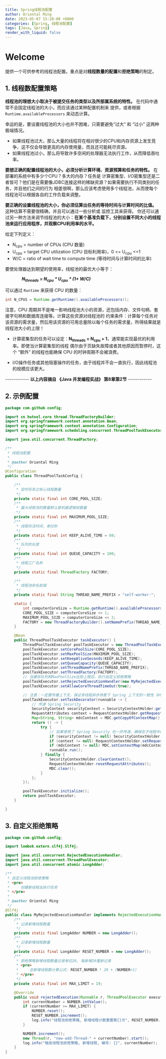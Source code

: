 ```yaml
---
title: Spring线程池配置
author: Oriental Ming
date: 2023-05-07 15:20:00 +0800
categories: [Spring, 线程池配置]
tags: [Java, Spring]
render_with_liquid: false
---
```


# Welcome

提供一个可供参考的线程池配置。重点是对**线程数量的配置**和**拒绝策略**的制定。

## 1. 线程数配置策略

**线程池的理想大小取决于被提交任务的类型以及所部属系统的特性。** 在代码中通常不会固定线程池的大小，而应该通过某种配置机制来
提供，或者根据 `Runtime.availableProcessors` 来动态计算。

幸运的是，要设置线程池的大小也并不困难，只需要避免“过大” 和 “过小” 这两种极端情况。

+ 如果线程池过大，那么大量的线程将在相对很少的CPU和内存资源上发生竞争，这不仅会导致更高的内存使用量，而且还可能耗尽资源。
+ 如果线程池过小，那么将导致许多空闲的处理器无法执行工作，从而降低吞吐率。

**要想正确的配置线程池的大小，必须分析计算环境、资源预算和任务的特性。** 在部署的系统中有多少个CPU？多大的内存？任务是
计算密集型、I/O密集型还是二者皆可？他们是在需要像JDBC连接这样的稀缺资源？如果需要执行不同类别的任务，并且他们之间的行为
相差很啊，那么应该考虑使用多个线程池，从而使每个线程池可以根据各自的工作负载来调整。

**要正确的设置线程池的大小，你必须估算出任务的等待时间与计算时间的比值。** 这种估算不需要很精确，并且可以通过一些分析或
监控工具来获得。
你还可以通过另一种方法来调节线程池的大小：**在某个基准负载下，分别设置不同大小的线程池来运行应用程序，并观察CPU利用率的水平。**

给定下列定义：

+ N<sub>cpu</sub> = number of CPUs (CPU 数量)
+ U<sub>cpu</sub> = target CPU utilization (CPU 目标利用率)，0 <= U<sub>cpu</sub> <=1
+ W/C = ratio of wait time to compute time (等待时间与计算时间的比率)

要使处理器达到期望的使用率，线程池的最优大小等于：

&emsp; &emsp; &emsp;  ***N<sub>threads</sub> = N<sub>cpu</sub> \* U<sub>cpu</sub> \* (1+ W/C)***

可以通过 `Runtime` 来获得 CPU 的数量：

```java
int N_CPUS = Runtime.getRuntime().availableProcessors();
```

注意，CPU 周期并不是唯一影响线程池大小的资源，还包括内存、文件句柄、套接字句柄和数据库连接等。计算这些资源对线程池的
约束条件：计算每个任务对该资源的需求量，然后用该资源的可用总量除以每个任务的需求量，所得结果就是线程池大小的上限！

+ 计算密集型的任务可以设定：**N<sub>threads</sub> = N<sub>cpu</sub> + 1**，通常能实现最优的利用率。即使当计算密集型的线程
  偶尔由于页缺失故障或者其他原因而暂停时，这个 “额外” 的线程也能确保 CPU 的时钟周期不会被浪费。

+ I/O操作任务或其他阻塞操作的任务，由于线程并不会一直执行，因此线程池的规模应该更大。

------------ **以上内容摘自 《Java 并发编程实战》 第8章第2节**  ------------

## 2. 示例配置

```java
package com.github.config;

import cn.hutool.core.thread.ThreadFactoryBuilder;
import org.springframework.context.annotation.Bean;
import org.springframework.context.annotation.Configuration;
import org.springframework.scheduling.concurrent.ThreadPoolTaskExecutor;

import java.util.concurrent.ThreadFactory;

/**
 * 线程池配置
 *
 * @author Oriental Ming
 */
@Configuration
public class ThreadPoolTaskConfig {

    /**
     * 定时任务之核心线程数量
     */
    private static final int CORE_POOL_SIZE;
    /**
     * 最大线程池的数量默认是机器逻辑核数量
     */
    private static final int MAXIMUM_POOL_SIZE;
    /**
     * 线程存活时间，单位秒
     */
    private static final int KEEP_ALIVE_TIME = 60;
    /**
     * 队列的长度
     */
    private static final int QUEUE_CAPACITY = 100;
    /**
     * 线程工厂名称
     */
    private static final ThreadFactory FACTORY;

    /**
     * 线程池命名前缀
     */
    private static final String THREAD_NAME_PREFIX = "self-worker-";

    static {
        int computerCoreSize = Runtime.getRuntime().availableProcessors();
        CORE_POOL_SIZE = computerCoreSize << 1;
        MAXIMUM_POOL_SIZE = computerCoreSize << 2;
        FACTORY = new ThreadFactoryBuilder().setNamePrefix(THREAD_NAME_PREFIX).setDaemon(true).build();
    }

    @Bean
    public ThreadPoolTaskExecutor taskExecutor() {
        ThreadPoolTaskExecutor poolTaskExecutor = new ThreadPoolTaskExecutor();
        poolTaskExecutor.setCorePoolSize(CORE_POOL_SIZE);
        poolTaskExecutor.setMaxPoolSize(MAXIMUM_POOL_SIZE);
        poolTaskExecutor.setKeepAliveSeconds(KEEP_ALIVE_TIME);
        poolTaskExecutor.setQueueCapacity(QUEUE_CAPACITY);
        poolTaskExecutor.setThreadNamePrefix(THREAD_NAME_PREFIX);
        poolTaskExecutor.setThreadFactory(FACTORY);
        // 当缓存队列和MaxPoolSize达到上限后，执行自定义拒绝策略
        poolTaskExecutor.setRejectedExecutionHandler(new MyRejectedExecutionHandler());
        poolTaskExecutor.setAllowCoreThreadTimeOut(true);

        // 注意：一定要传播上下文，保证多线程异步场景下 Spring 上下文的一致性（HttpRequest、SqlSession…）
        poolTaskExecutor.setTaskDecorator(runnable -> {
            // 传递 Spring Security
            SecurityContext securityContext = SecurityContextHolder.getContext();
            RequestAttributes context = RequestContextHolder.getRequestAttributes();
            Map<String, String> mdcContext = MDC.getCopyOfContextMap();
            return () -> {
                try {
                    // 如果使用了 Spring Security 也一并传递，确保在子线程中能拿到正确的上下文信息
                    if (securityContext != null) SecurityContextHolder.setContext(securityContext);
                    if (context != null) RequestContextHolder.setRequestAttributes(context);
                    if (mdcContext != null) MDC.setContextMap(mdcContext);
                    runnable.run();
                } finally {
                    SecurityContextHolder.clearContext();
                    RequestContextHolder.resetRequestAttributes();
                    MDC.clear();
                }
            };
        });

        poolTaskExecutor.initialize();
        return poolTaskExecutor;
    }

}
```

## 3. 自定义拒绝策略

```java
package com.github.config;

import lombok.extern.slf4j.Slf4j;

import java.util.concurrent.RejectedExecutionHandler;
import java.util.concurrent.ThreadPoolExecutor;
import java.util.concurrent.atomic.LongAdder;

/**
 * 自定义线程池拒绝策略
 * <pre>
 *     创建新线程去执行任务
 * </pre>
 *
 * @author Oriental Ming
 */
@Slf4j
public class MyRejectedExecutionHandler implements RejectedExecutionHandler {
    /**
     * 记录新增线程数量
     */
    private static final LongAdder NUMBER = new LongAdder();
    /**
     * 记录新增线程数量
     */
    private static final LongAdder RESET_NUMBER = new LongAdder();
    /**
     * 拒绝策略新增线程数量记录单位20, 每新增20重新记录
     * <pre>
     *     总新增线程数计算公式: RESET_NUMBER * 20 + (NUMBER+1)
     * </pre>
     */
    private static final int MAX_LIMIT = 19;

    @Override
    public void rejectedExecution(Runnable r, ThreadPoolExecutor executor) {
        int currentNumber = NUMBER.intValue();
        if (currentNumber >= MAX_LIMIT) {
            NUMBER.reset();
            RESET_NUMBER.increment();
            log.info("线程池拒绝策略, 新增线程计数重置第{}次", RESET_NUMBER.intValue());
        }

        NUMBER.increment();
        new Thread(r, "new-add-Thread-" + currentNumber).start();
        log.info("触发线程池拒绝策略, 新增线程, 编号: {}", currentNumber);
    }
}

```
